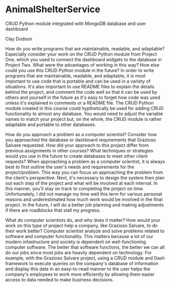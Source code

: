 # AnimalShelterService
CRUD Python module integrated with MongoDB database and user dashboard

Clay Dodson

How do you write programs that are maintainable, readable, and adaptable? Especially consider your work on the CRUD Python module from Project One, which you used to connect the dashboard widgets to the database in Project Two. What were the advantages of working in this way? How else could you use this CRUD Python module in the future?
In order to write programs that are maintainable, readable, and adaptable, it is most important to use code that is portable and can be used in a variety of situations. It's also important to use README files to explain the details behind the project, and comment the code well so that it can be used by others and yourself in the future as it's easy to forget how code was used unless it's explained in comments or a README file. The CRUD Python module created in this course could hypthetically be used for adding CRUD functionality to almost any database. You would need to adjust the variable names to match your project but, on the whole, the CRUD module is rather adaptable and portable to other databases.

How do you approach a problem as a computer scientist? Consider how you approached the database or dashboard requirements that Grazioso Salvare requested. How did your approach to this project differ from previous assignments in other courses? What techniques or strategies would you use in the future to create databases to meet other client requests?
When approaching a problem as a computer scientist, it is always best to first outline the user's needs and requirements for the project/problem. This way you can focus on approaching the problem from the client's perspective. Next, it's necessary to design the system then plan out each step of the project and what will be involved at each interval. In this manner, you'll stay on track to completing the project on time. Unfortunately, I did not manage my time well this term for various personal reasons and underestimated how much work would be involved in the final project. In the future, I will do a better job planning and making adjustments if there are roadblocks that stall my progress.

What do computer scientists do, and why does it matter? How would your work on this type of project help a company, like Grazioso Salvare, to do their work better?
Computer scientist analyze and solve problems related to software and computer functionality. This matters because a lot of our modern infastructure and society is dependent on well-functioning computer software. The better that software functions, the better we can all do our jobs since most jobs are heavily dependent on technology. For example, with the Grazioso Salvare project, using a CRUD module and Dash framework to execute queries on the company's database of information and display this data in an easy-to-read manner to the user helps the company's employees to work more efficiently by allowing them easier access to data needed to make business decisions.
